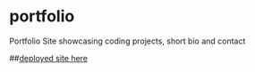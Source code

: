 # portfolio
Portfolio Site showcasing coding projects, short bio and contact

##[deployed site here](http://dodgedesign.io/)
